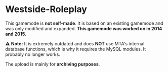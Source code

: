 # Westside-Roleplay

This gamemode is **not self-made**. It is based on an existing gamemode and was only modified and expanded. **This gamemode was worked on in 2014 and 2015.**  

⚠️ **Note:** It is extremely outdated and does **NOT** use MTA's internal database functions, which is why it requires the MySQL modules. It probably no longer works.  

The upload is mainly for **archiving purposes**.
